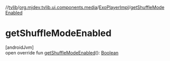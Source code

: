 //[tvlib](../../../index.md)/[org.mjdev.tvlib.ui.components.media](../index.md)/[ExoPlayerImpl](index.md)/[getShuffleModeEnabled](get-shuffle-mode-enabled.md)

# getShuffleModeEnabled

[androidJvm]\
open override fun [getShuffleModeEnabled](get-shuffle-mode-enabled.md)(): [Boolean](https://kotlinlang.org/api/latest/jvm/stdlib/kotlin/-boolean/index.html)
